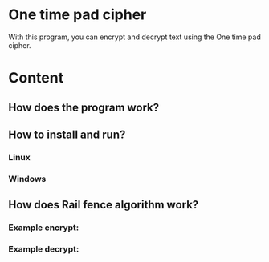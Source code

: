 # One time pad cipher

With this program, you can encrypt and decrypt text using the One time pad cipher.

# Content
## How does the program work?

## How to install and run?
### Linux
### Windows
## How does Rail fence algorithm work?

### Example encrypt:
### Example decrypt: